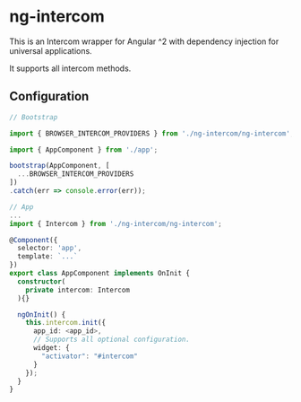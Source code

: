 # ng-intercom

This is an Intercom wrapper for Angular ^2 with dependency injection for universal applications.

It supports all intercom methods.

## Configuration

```ts
// Bootstrap

import { BROWSER_INTERCOM_PROVIDERS } from './ng-intercom/ng-intercom';

import { AppComponent } from './app';

bootstrap(AppComponent, [
  ...BROWSER_INTERCOM_PROVIDERS
])
.catch(err => console.error(err));

```

```ts
// App
...
import { Intercom } from './ng-intercom/ng-intercom';

@Component({
  selector: 'app',
  template: `...`
})
export class AppComponent implements OnInit {
  constructor(
    private intercom: Intercom
  ){}

  ngOnInit() {
    this.intercom.init({
      app_id: <app_id>,
      // Supports all optional configuration.
      widget: {
        "activator": "#intercom" 
      }
    });
  }
}
```
